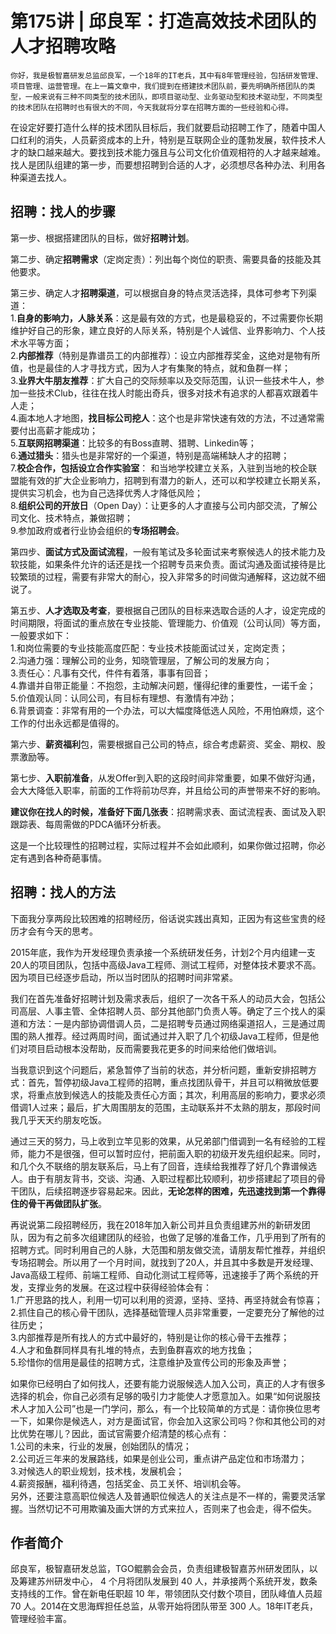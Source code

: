 # 第175讲 | 邱良军：打造高效技术团队的人才招聘攻略

    你好，我是极智嘉研发总监邱良军，一个18年的IT老兵，其中有8年管理经验，包括研发管理、项目管理、运营管理。在上一篇文章中，我们提到在搭建技术团队前，要先明确所搭团队的类型，一般来说有三种不同类型的技术团队，即项目驱动型、业务驱动型和技术驱动型，不同类型的技术团队在招聘时也有很大的不同，今天我就将分享在招聘方面的一些经验和心得。

在设定好要打造什么样的技术团队目标后，我们就要启动招聘工作了，随着中国人口红利的消失，人员薪资成本的上升，特别是互联网企业的蓬勃发展，软件技术人才的缺口越来越大。要找到技术能力强且与公司文化价值观相符的人才越来越难。找人是团队组建的第一步，而要想招聘到合适的人才，必须想尽各种办法、利用各种渠道去找人。

## 招聘：找人的步骤

第一步、根据搭建团队的目标，做好**招聘计划**。

第二步、确定**招聘需求**（定岗定责）：列出每个岗位的职责、需要具备的技能及其他要求。

第三步、确定人才**招聘渠道**，可以根据自身的特点灵活选择，具体可参考下列渠道：  
1.**自身的影响力，人脉关系**：这是最有效的方式，也是最稳妥的，不过需要你长期维护好自己的形象，建立良好的人际关系，特别是个人诚信、业界影响力、个人技术水平等方面；  
2.**内部推荐**（特别是靠谱员工的内部推荐）：设立内部推荐奖金，这绝对是物有所值，也是最佳的人才寻找方式，因为人才有集聚的特点，就和鱼群一样；  
3.**业界大牛朋友推荐**：扩大自己的交际频率以及交际范围，认识一些技术牛人，参加一些技术Club，往往在找人时能出奇兵，很多对技术有追求的人都喜欢跟着牛人走；  
4.画本地人才地图，**找目标公司挖人**：这个也是非常快速有效的方法，不过通常需要付出高薪才能成功；  
5.**互联网招聘渠道**：比较多的有Boss直聘、猎聘、Linkedin等；  
6.**通过猎头**：猎头也是非常好的一个渠道，特别是高端稀缺人才的招聘；  
7.**校企合作，包括设立合作实验室**： 和当地学校建立关系，入驻到当地的校企联盟能有效的扩大企业影响力，招聘到有潜力的新人，还可以和学校建立长期关系，提供实习机会，也为自己选择优秀人才降低风险；  
8.**组织公司的开放日**（Open Day）：让更多的人才直接与公司内部交流，了解公司文化、技术特点，兼做招聘；  
9.参加政府或者行业协会组织的**专场招聘会**。

第四步、**面试方式及面试流程**，一般有笔试及多轮面试来考察候选人的技术能力及软技能，如果条件允许的话还是找一个招聘专员来负责。面试沟通及面试接待是比较繁琐的过程，需要有非常大的耐心，投入非常多的时间做沟通解释，这边就不细说了。

第五步、**人才选取及考查**，要根据自己团队的目标来选取合适的人才，设定完成的时间期限，将面试的重点放在专业技能、管理能力、价值观（公司认同）等方面，一般要求如下：  
1.和岗位需要的专业技能高度匹配：专业技术技能面试过关，定岗定责；  
2.沟通力强：理解公司的业务，知晓管理层，了解公司的发展方向；  
3.责任心：凡事有交代，件件有着落，事事有回音；  
4.靠谱并自带正能量：不抱怨，主动解决问题，懂得纪律的重要性，一诺千金；  
5.价值观认同：认同公司，有目标有理想、有激情有冲劲；  
6.背景调查：非常有用的一个办法，可以大幅度降低选人风险，不用怕麻烦，这个工作的付出永远都是值得的。

第六步、**薪资福利**包，需要根据自己公司的特点，综合考虑薪资、奖金、期权、股票激励等。

第七步、**入职前准备**，从发Offer到入职的这段时间非常重要，如果不做好沟通，会大大降低入职率，前面的工作将前功尽弃，并且给公司的声誉带来不好的影响。

**建议你在找人的时候，准备好下面几张表**：招聘需求表、面试流程表、面试及入职跟踪表、每周需做的PDCA循环分析表。

这是一个比较理性的招聘过程，实际过程并不会如此顺利，如果你做过招聘，你必定有遇到各种奇葩事情。

## 招聘：找人的方法

下面我分享两段比较困难的招聘经历，俗话说实践出真知，正因为有这些宝贵的经历才会有今天的思考。

2015年底，我作为开发经理负责承接一个系统研发任务，计划2个月内组建一支20人的项目团队，包括中高级Java工程师、测试工程师，对整体技术要求不高。因为项目已经逐步启动，所以当时团队的招聘时间非常紧。

我们在首先准备好招聘计划及需求表后，组织了一次各干系人的动员大会，包括公司高层、人事主管、全体招聘人员、部分其他部门负责人等。确定了三个找人的渠道和方法：一是内部协调借调人员，二是招聘专员通过网络渠道招人，三是通过周围的熟人推荐。经过两周时间，面试通过并入职了几个初级Java工程师，但是他们对项目启动根本没帮助，反而需要我花更多的时间来给他们做培训。

当我意识到这个问题后，紧急暂停了当前的状态，并分析问题，重新安排招聘方式：首先，暂停初级Java工程师的招聘，重点找团队骨干，并且可以稍微放低要求，将重点放到候选人的技能及责任心方面；其次，利用高层的影响力，要求必须借调1人过来；最后，扩大周围朋友的范围，主动联系并不太熟的朋友，那段时间我几乎天天约朋友吃饭。

通过三天的努力，马上收到立竿见影的效果，从兄弟部门借调到一名有经验的工程师，能力不是很强，但可以暂时应付，把前面入职的初级开发先组织起来。同时，和几个久不联络的朋友联系后，马上有了回音，连续给我推荐了好几个靠谱候选人。由于有朋友背书，交谈、沟通、入职过程都比较顺利，初步搭建起了项目的骨干团队，后续招聘逐步容易起来。因此，**无论怎样的困难，先迅速找到第一个靠得住的骨干再做团队扩张**。

再说说第二段招聘经历，我在2018年加入新公司并且负责组建苏州的新研发团队，因为有之前多次组建团队的经验，也做了足够的准备工作，几乎用到了所有的招聘方式。同时利用自己的人脉，大范围和朋友做交流，请朋友帮忙推荐，并组织专场招聘会。所以用了一个月时间，就找到了20人，并且其中多数是开发经理、Java高级工程师、前端工程师、自动化测试工程师等，迅速接手了两个系统的开发，支撑业务的发展。在这过程中获得经验体会有：  
1.广开思路的找人，利用一切可以利用的资源，坚持、坚持、再坚持就会有惊喜；  
2.抓住自己的核心骨干团队，选择基础管理人员非常重要，一定要充分了解他的过往历史；  
3.内部推荐是所有找人的方式中最好的，特别是让你的核心骨干去推荐；  
4.人才和鱼群同样具有扎堆的特点，去到鱼群喜欢的地方找鱼；  
5.珍惜你的信用是最佳的招聘方式，注意维护及宣传公司的形象及声誉；

如果你已经明白了如何找人，还要有能力说服候选人加入公司，真正的人才有很多选择的机会，你自己必须有足够的吸引力才能使人才愿意加入。如果“如何说服技术人才加入公司”也是一门学问，那么，有一个比较简单的方式是：请你换位思考一下，如果你是候选人，对方是面试官，你会加入这家公司吗？你和其他公司的对比优势在哪儿？因此，面试官需要介绍清楚的核心点有：  
1.公司的未来，行业的发展，创始团队的情况；  
2.公司近三年来的发展路线，如果是创业公司，重点讲产品定位和市场潜力；  
3.对候选人的职业规划，技术栈，发展机会；  
4.薪资报酬，福利待遇，包括奖金、员工关怀、培训机会等。  
另外，还要注意高职位候选人及普通职位候选人的关注点是不一样的，需要灵活掌握。当然切记不可用欺骗及画大饼的方式来拉人，否则来了也会走，得不偿失。

## 作者简介

邱良军，极智嘉研发总监，TGO鲲鹏会会员，负责组建极智嘉苏州研发团队，以及筹建苏州研发中心， 4 个月将团队发展到 40 人，并承接两个系统开发，数条支持线的工作。曾在新电任职超 10 年，带领团队交付数个项目，团队峰值人员超 70 人。2014在文思海辉担任总监，从零开始将团队带至 300 人。18年IT老兵，管理经验丰富。
    